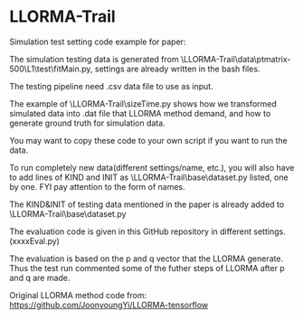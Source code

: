 # LLORMA-Trail
Simulation test setting code example for paper:

The simulation testing data is generated from \LLORMA-Trail\data\ptmatrix-500\L1\test\fitMain.py, settings are already written in the bash files.

The testing pipeline need .csv data file to use as input.

The example of \LLORMA-Trail\sizeTime.py shows how we transformed simulated data into .dat file that LLORMA method demand, and how to generate ground truth for simulation data.

You may want to copy these code to your own script if you want to run the data.

To run completely new data(different settings/name, etc.), you will also have to add lines of KIND and INIT as \LLORMA-Trail\base\dataset.py listed, one by one.
FYI pay attention to the form of names.

The KIND&INIT of testing data mentioned in the paper is already added to \LLORMA-Trail\base\dataset.py

The evaluation code is given in this GitHub repository in different settings.(xxxxEval.py)

The evaluation is based on the p and q vector that the LLORMA generate. Thus the test run commented some of the futher steps of LLORMA after p and q are made.




Original LLORMA method code from: https://github.com/JoonyoungYi/LLORMA-tensorflow

